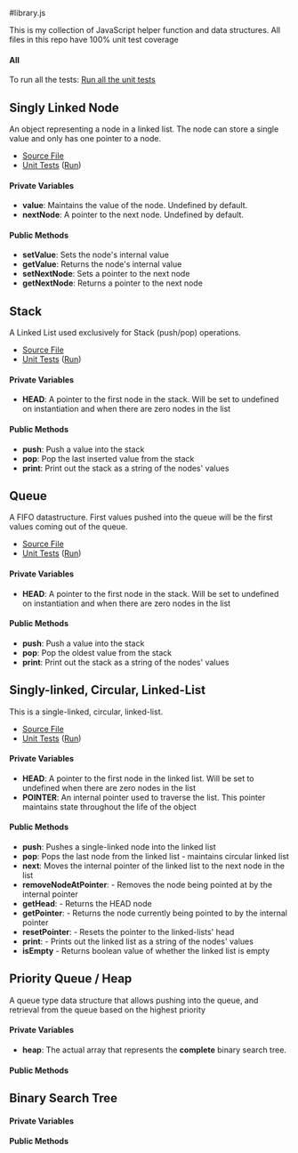 #library.js

This is my collection of JavaScript helper function and data structures. All files in this repo have 100% unit test coverage

#### All

To run all the tests:
[Run all the  unit tests](http://sghiassy.github.com/library/spec/runtimes/AllTests.html "Run unit tests on all the files")

## Singly Linked Node

An object representing a node in a linked list. The node can store a single value and only has one pointer to a node.

-  [Source File](http://sghiassy.github.com/library/src/SinglyLinkedNode.js "SinglyLinkedNode.js")
-  [Unit Tests](http://sghiassy.github.com/library/spec/tests/SinglyLinkedNodeSpec.js "SinglyLinkedNode.js Unit Tests") ([Run](http://sghiassy.github.com/library/spec/runtimes/SinglyLinkedNodeTests.html "SinglyLinkedNode Stack.js Unit Tests"))

#### Private Variables

-  **value**: Maintains the value of the node. Undefined by default.
-  **nextNode**: A pointer to the next node. Undefined by default.

#### Public Methods

-  **setValue**: Sets the node's internal value
-  **getValue**: Returns the node's internal value
-  **setNextNode**: Sets a pointer to the next node
-  **getNextNode**: Returns a pointer to the next node

## Stack

A Linked List used exclusively for Stack (push/pop) operations.

-  [Source File](http://sghiassy.github.com/library/src/Stack.js "Stack.js")
-  [Unit Tests](http://sghiassy.github.com/library/spec/tests/StackSpec.js "Stack.js Unit Tests") ([Run](http://sghiassy.github.com/library/spec/runtimes/StackTests.html "Run Stack.js Unit Tests"))

#### Private Variables

-  **HEAD**: A pointer to the first node in the stack. Will be set to undefined on instantiation and when there are zero nodes in the list

#### Public Methods

-  **push**: Push a value into the stack
-  **pop**: Pop the last inserted value from the stack
-  **print**: Print out the stack as a string of the nodes' values

## Queue

A FIFO datastructure. First values pushed into the queue will be the first values coming out of the queue.

-  [Source File](http://sghiassy.github.com/library/src/Queue.js "Queue.js")
-  [Unit Tests](http://sghiassy.github.com/library/spec/tests/QueueSpec.js "Queue.js Unit Tests") ([Run](http://sghiassy.github.com/library/spec/runtimes/Queue.html "Run Queue.js Unit Tests"))

#### Private Variables

-  **HEAD**: A pointer to the first node in the stack. Will be set to undefined on instantiation and when there are zero nodes in the list

#### Public Methods

-  **push**: Push a value into the stack
-  **pop**: Pop the oldest value from the stack
-  **print**: Print out the stack as a string of the nodes' values

## Singly-linked, Circular, Linked-List

This is a single-linked, circular, linked-list. 

-  [Source File](http://sghiassy.github.com/library/src/SinglyLinkedCircualLinkedList.js "SinglyLinkedCurcualLinkedList.js")
-  [Unit Tests](http://sghiassy.github.com/library/spec/tests/SinglyLinkedCircualLinkedListSpec.js "SinglyLinkedCircualLinkedList.js Unit Tests") ([Run](http://sghiassy.github.com/library/spec/runtimes/SinglyLinkedCircualLinkedListTests.html "Run Stack.js Unit Tests"))

#### Private Variables

-  **HEAD**: A pointer to the first node in the linked list. Will be set to undefined when there are zero nodes in the list
-  **POINTER**: An internal pointer used to traverse the list. This pointer maintains state throughout the life of the object

#### Public Methods

-  **push**: Pushes a single-linked node into the linked list
-  **pop**: Pops the last node from the linked list - maintains circular linked list
-  **next**: Moves the internal pointer of the linked list to the next node in the list
-  **removeNodeAtPointer**: - Removes the node being pointed at by the internal pointer
-  **getHead**: - Returns the HEAD node
-  **getPointer**: - Returns the node currently being pointed to by the internal pointer
-  **resetPointer**: - Resets the pointer to the linked-lists' head
-  **print**: - Prints out the linked list as a string of the nodes' values
-  **isEmpty** - Returns boolean value of whether the linked list is empty

## Priority Queue / Heap

A queue type data structure that allows pushing into the queue, and retrieval from the queue based on the highest priority

#### Private Variables

-  **heap**: The actual array that represents the __complete__ binary search tree. 

#### Public Methods



## Binary Search Tree



#### Private Variables



#### Public Methods

